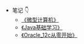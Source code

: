 <!-- sidebar.md -->

- 笔记 👇
	- [《微型计算机》](/articles/Microcomputer_Note/C1)
	- [《Java基础学习》](/articles/Java基础学习/C1.md)
	- [ 《Oracle_12c从零开始》](/articles/Oracle_12c从零开始/C1.md)
